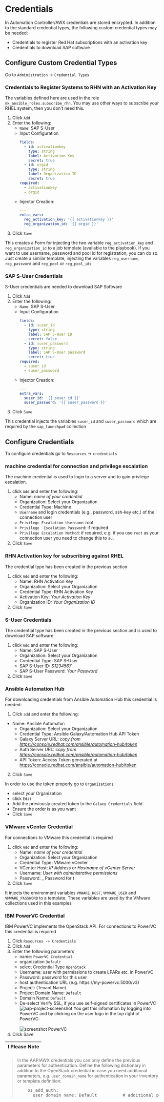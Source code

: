 
# Credentials

In Automation Controller/AWX credentials are stored encrypted.
In addition to the standard credential types, the following custom credential types may be needed:

 - Credentials to register Red Hat subscriptions with an activation key
 - Credentials to download SAP software

## Configure Custom Credential Types

Go to `Administration` -> `Credential Types`

### Credentials to Register Systems to RHN with an Activation Key

The variables defined here are used in the role `mk_ansible_roles.subscribe_rhn`. You may use other ways to subscribe your RHEL system, then you don't need this.

1. Click `Add`
2. Enter the following:
    - `Name`: SAP S-User
    - Input Configuration
      ```yaml
      fields:
        - id: activationkey
          type: string
          label: Activation Key
          secret: true
        - id: orgid
          type: string
          label: Organization ID
          secret: true
      required:
        - activationkey
        - orgid
      ```
    - Injector Creation:
      ```yaml
      ---
      extra_vars:
        reg_activation_key: '{{ activationkey }}'
        reg_organization_id: '{{ orgid }}'
      ```
3. Click `Save`

This creates a Form for injecting the two variable `reg_activation_key` and `reg_organization_id` to a job template (available to the playbook).
If you want to use username, password and pool id for registration, you can do so. Just create a similar template, injecting the variables `reg_username`, `reg_password` and `reg_pool` or `reg_pool_ids`


### SAP S-User Credentials

S-User credentials are needed  to download SAP Software

1. Click `Add`
2. Enter the following:
    - `Name`: SAP S-User
    - Input Configuration
      ```yaml
      fields:
        - id: suser_id
          type: string
          label: SAP S-User ID
          secret: false
        - id: suser_password
          type: string
          label: SAP S-User password
          secret: true
      required:
        - suser_id
        - suser_password
      ```
    - Injector Creation:
      ```yaml
      ---
      extra_vars:
        suser_id: '{{ suser_id }}'
        suser_password: '{{ suser_password }}'
      ```
3. Click `Save`


This credential injects the variables `suser_id` and `suser_password` which are required by the `sap_launchpad` collection


## Configure Credentials

To configure credentials go to  `Resources` -> `credentials`

### machine credential for connection and privilege escalation

The machine credential is used to login to a server and to gain privilege escalation.
1. click `Add`  and enter the following:
    - Name: _name of your credential_
    - Organization: Select your Organization
    - Credential Type: Machine
    - `Username` and login credentials (e.g., password, ssh-key etc.) of the connection user
    - `Privilege Escalation Username`: root
    - `Privilege  Escalation Password`: if required
    - `Privilege Escalation Method`: if required, e.g. if you use `root` as your connection user you need to change this to `su`.
2. Click `Save`


### RHN Activation key for subscribing against RHEL

The credential type has been created in the previous section

1. click `Add`  and enter the following:
    - Name: RHN Activation Key
    - Organization: Select your Organization
    - Credential Type: RHN Activation Key
    - Activation Key: _Your Activation Key_
    - Organization ID: _Your Organization ID_
2. Click `Save`

### S-User Credentials

The credential type has been created in the previous section and is used to download SAP software

 1. click `Add`  and enter the following:
    - Name: SAP S-User
    - Organization: Select your Organization
    - Credential Type: SAP S-User
    - SAP S-User ID: _S1234567_
    - SAP S-User Password: _Your Password_
2. Click `Save`

### Ansible Automation Hub

For downloading credentials from Ansible Automation Hub this credential is needed:

1. Click `add` and enter the following:
  - Name: Ansible Automaton
    - Organization: Select your Organization
    - Credential Type: Ansible Galaxy/Automation Hub API Token
    - Galaxy Server URL:  _copy from https://console.redhat.com/ansible/automation-hub/token_
    - Auth Server URL: _copy from https://console.redhat.com/ansible/automation-hub/token_
    - API Token: Access Token generated at https://console.redhat.com/ansible/automation-hub/token
2. Click `Save`

In order to use the token properly go to `Organizations`
- select your Organization
- click `Edit`
- Add the previously created token to the `Galaxy Credentials` field
- Ensure the order is as you want
- Click `Save`


### VMware vCenter Credential

For connections to VMware this credential is required

1. click `Add`  and enter the following:
   - Name: _name of your credential_
   - Organization: Select your Organization
   - Credential Type: VMware vCenter
   - VCenter Host: _IP Address  or Hostname of vCenter Server_
   - Username: _User with administrative permissions_
   - Password: _ Password for t
2. Click `Save`

It injects the environment variables `VMWARE_HOST`, `VMWARE_USER` and `VMWARE_PASSWORD` to a template.
These variables are used by the VMware collections used in this examples

### IBM PowerVC Credential

IBM PowerVC implements the OpenStack API.
For connections to PowerVC this credential is required

1. Click `Resources -> Credentials`
2. Click `Add`
3. Enter the following parameters
   - name: `PowerVC Credential`
   - organization `Default`
   - select Credential Type `OpenStack`
   - Username: user with permissions to create LPARs etc. in PowerVC
   - Password: password for this user
   - host authentication URL (e.g. https://my-powervc:5000/v3)
   - Project: (Tenant Name)
   - Project Domain Name: `Default`
   - Domain Name: `Default`
   - De-select Verify SSL, if you use self-signed certificates in PowerVC
   ![aap-project-screenshot](assets/img/aap-create-OpenStack-Credential.png)
   You get this infomation by logging into PowerVC and by clicking on the user logo in the top right of PowerVC:<BR><br>
   ![screenshot PowerVC](assets/img/powervc-info.png)
4. Click Save

| :exclamation:  Please Note              |
|:----------------------------------------|

> In the AAP/AWX credentials you can only define the previous parameters for authentication.
> Define the following dictionary in addition to  the OpenStack credential in case you need additional parameters, e.g. `user_domain_name` for authentication in your inventory or template definition:
> <pre>
>     os_add_auth:  
>       user_domain_name: Default          # additional parameters for auth section
> </pre>
